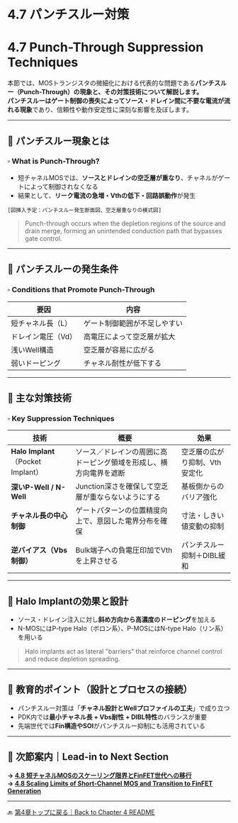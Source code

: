 # 4.7 パンチスルー対策  
# 4.7 Punch-Through Suppression Techniques

本節では、MOSトランジスタの微細化における代表的な問題である**パンチスルー（Punch-Through）**の現象と、その対策技術について解説します。  
パンチスルーは**ゲート制御の喪失によってソース・ドレイン間に不要な電流が流れる現象**であり、信頼性や動作安定性に深刻な影響を及ぼします。

---

## 🔹 パンチスルー現象とは  
### ▫️ What is Punch-Through?

- 短チャネルMOSでは、**ソースとドレインの空乏層が重なり**、チャネルがゲートによって制御されなくなる  
- 結果として、**リーク電流の急増・Vthの低下・回路誤動作**が発生

```
[図挿入予定：パンチスルー発生断面図、空乏層重なりの模式図]
```

> Punch-through occurs when the depletion regions of the source and drain merge, forming an unintended conduction path that bypasses gate control.

---

## 🔹 パンチスルーの発生条件  
### ▫️ Conditions that Promote Punch-Through

| 要因 | 内容 |
|------|------|
| 短チャネル長（L） | ゲート制御範囲が不足しやすい |
| ドレイン電圧（Vd） | 高電圧によって空乏層が拡大 |
| 浅いWell構造 | 空乏層が容易に広がる |
| 弱いドーピング | チャネル耐性が低下する |

---

## 🔹 主な対策技術  
### ▫️ Key Suppression Techniques

| 技術 | 概要 | 効果 |
|------|------|------|
| **Halo Implant**（Pocket Implant） | ソース／ドレインの周囲に高ドーピング領域を形成し、横方向電界を遮断 | 空乏層の広がり抑制、Vth安定化 |
| **深いP-Well / N-Well** | Junction深さを確保して空乏層が重ならないようにする | 基板側からのバリア強化 |
| **チャネル長の中心制御** | ゲートパターンの位置精度向上で、意図した電界分布を確保 | 寸法・しきい値変動の抑制 |
| **逆バイアス（Vbs制御）** | Bulk端子への負電圧印加でVthを上昇させる | パンチスルー抑制＋DIBL緩和 |

---

## 🔹 Halo Implantの効果と設計

- ソース・ドレイン注入に対し**斜め方向から高濃度のドーピング**を加える  
- N-MOSにはP-type Halo（ボロン系）、P-MOSにはN-type Halo（リン系）を用いる

> Halo implants act as lateral "barriers" that reinforce channel control and reduce depletion spreading.

---

## 🔹 教育的ポイント（設計とプロセスの接続）

- パンチスルー対策は「**チャネル設計とWellプロファイルの工夫**」で成り立つ  
- PDK内では**最小チャネル長 + Vbs耐性 + DIBL特性**のバランスが重要  
- 先端世代では**Fin構造やSOI**がパンチスルー抑制にも活用されている

---

## 🔸 次節案内｜Lead-in to Next Section  
**→ [4.8 短チャネルMOSのスケーリング限界とFinFET世代への移行](4.8_scaling_limits_and_finfet.md)**  
**→ [4.8 Scaling Limits of Short-Channel MOS and Transition to FinFET Generation](4.8_scaling_limits_and_finfet.md)**

---

🔙 [第4章トップに戻る｜Back to Chapter 4 README](README.md)


